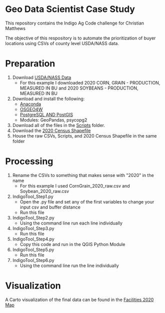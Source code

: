 # Geo Data Scientist Case Study

This repository contains the Indigo Ag Code challenge for Christian Matthews

The objective of this respository is to automate the prioritization of buyer locations using CSVs of county level USDA/NASS data.

# Preparation
1. Download [USDA/NASS Data](https://quickstats.nass.usda.gov/)
    * For this example I downloaded 2020 CORN, GRAIN - PRODUCTION, MEASURED IN BU and 2020 SOYBEANS - PRODUCTION, MEASURED IN BU
2. Download and install the following:
    * [Anaconda](https://www.anaconda.com/products/individual)
    * [OSGEO4W](https://www.osgeo.org/projects/osgeo4w/)
    * [PostgreSQL AND PostGIS](https://www.postgresql.org/download/)
    * Modules: GeoPandas, psycopg2
3. Download all of the files in the [Scripts](https://github.com/csmatthews/indigo_ag/tree/main/scripts) folder.
4. Download the [2020 Census Shapefile](https://www.census.gov/cgi-bin/geo/shapefiles/index.php?year=2020&layergroup=Counties+%28and+equivalent%29)
5. House the raw CSVs, Scripts, and 2020 Census Shapefile in the same folder

# Processing
1. Rename the CSVs to something that makes sense with "2020" in the name
    * For this example I used CornGrain_2020_raw.csv and Soybean_2020_raw.csv
2. IndigoTool_Step1.py
    * Open the .py file and set any of the first variables to change your input csv and buffer distance
    * Run this file
3. IndigoTool_Step2.py
    * Using the command line run each line individually
4. IndigoTool_Step3.py
    * Run this file
5. IndigoTool_Step4.py
    * Copy this code and run in the QGIS Python Module
6. IndigoTool_Step5.py
    * Run this file
7. IndigoTool_Step6.py
    * Using the command line run the line individually


# Visualization
  A Carto visualization of the final data can be found in the [Facilities 2020 Map](https://oijgea98j4.carto.com/builder/e66df8a7-b1ba-40ed-b98b-1bb49f37d3a1/embed)
